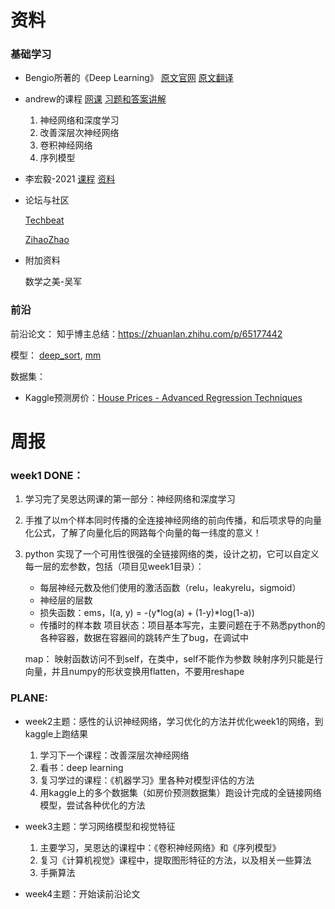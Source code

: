 # 资料
### 基础学习
+ Bengio所著的《Deep Learning》
[原文官网](https://www.deeplearningbook.org/)
[原文翻译](https://github.com/exacity/deeplearningbook-chinese)
		
+ andrew的课程 
[网课](https://mooc.study.163.com/university/deeplearning_ai#/c)
[习题和答案讲解](https://blog.csdn.net/weixin_36815313/article/details/105728919)
	1. 神经网络和深度学习
	2. 改善深层次神经网络
	3. 卷积神经网络
	4. 序列模型
	
	

+ 李宏毅-2021 
[课程](https://speech.ee.ntu.edu.tw/~hylee/ml/2021-spring.html)
[资料](https://app6ca5octe2206.pc.xiaoe-tech.com/detail/p_6049e1c6e4b05a6195befd56/6)
	

+ 论坛与社区

	[Techbeat](https://www.techbeat.net/)
	
	[ZihaoZhao](https://www.zhihu.com/column/c_1102212337087401984)

+ 附加资料

	数学之美-吴军


### 前沿
前沿论文：
	知乎博主总结：https://zhuanlan.zhihu.com/p/65177442

模型：
[deep_sort](https://github.com/ZQPei/deep_sort_pytorch), 
[mm](https://github.com/open-mmlab/mmtracking)

数据集：
+ Kaggle预测房价：[House Prices - Advanced Regression Techniques](https://www.kaggle.com/c/house-prices-advanced-regression-techniques)
    
    
    
    
    
    
    
# 周报
### week1 DONE：

1. 学习完了吴恩达网课的第一部分：神经网络和深度学习
2. 手推了以m个样本同时传播的全连接神经网络的前向传播，和后项求导的向量化公式，了解了向量化后的网路每个向量的每一纬度的意义！
3. python 实现了一个可用性很强的全链接网络的类，设计之初，它可以自定义每一层的宏参数，包括（项目见week1目录）：
    + 每层神经元数及他们使用的激活函数（relu，leakyrelu，sigmoid）
    + 神经层的层数
    + 损失函数：ems，l(a, y) = -(y*log(a) + (1-y)*log(1-a))
    + 传播时的样本数
    项目状态：项目基本写完，主要问题在于不熟悉python的各种容器，数据在容器间的跳转产生了bug，在调试中
    
    map：
    映射函数访问不到self，在类中，self不能作为参数
    映射序列只能是行向量，并且numpy的形状变换用flatten，不要用reshape    



### PLANE:
+ week2主题：感性的认识神经网络，学习优化的方法并优化week1的网络，到kaggle上跑结果
    1. 学习下一个课程：改善深层次神经网络
    2. 看书：deep learning
    3. 复习学过的课程：《机器学习》里各种对模型评估的方法
    4. 用kaggle上的多个数据集（如房价预测数据集）跑设计完成的全链接网络模型，尝试各种优化的方法
    
+ week3主题：学习网络模型和视觉特征
    1. 主要学习，吴恩达的课程中：《卷积神经网络》和《序列模型》
    2. 复习《计算机视觉》课程中，提取图形特征的方法，以及相关一些算法
    3. 手撕算法
    
+ week4主题：开始读前沿论文
